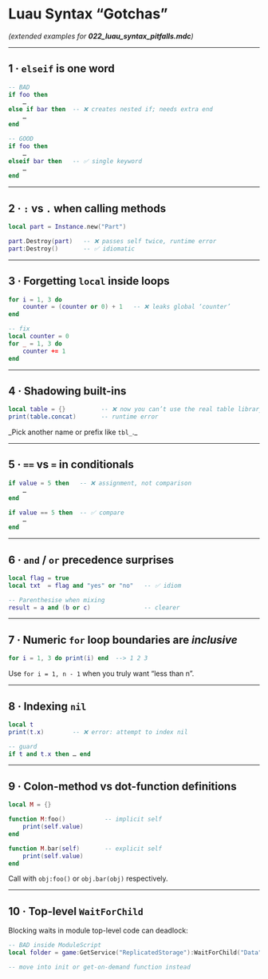 # Luau Syntax “Gotchas”

_(extended examples for **022_luau_syntax_pitfalls.mdc**)_

---

## 1 · `elseif` is one word

```lua
-- BAD
if foo then
    …
else if bar then  -- ❌ creates nested if; needs extra end
    …
end

-- GOOD
if foo then
    …
elseif bar then   -- ✅ single keyword
    …
end
```

---

## 2 · `:` vs `.` when calling methods

```lua
local part = Instance.new("Part")

part.Destroy(part)   -- ❌ passes self twice, runtime error
part:Destroy()       -- ✅ idiomatic
```

---

## 3 · Forgetting `local` inside loops

```lua
for i = 1, 3 do
    counter = (counter or 0) + 1   -- ❌ leaks global ‘counter’
end

-- fix
local counter = 0
for _ = 1, 3 do
    counter += 1
end
```

---

## 4 · Shadowing built-ins

```lua
local table = {}          -- ❌ now you can’t use the real table library
print(table.concat)       -- runtime error
```

_Pick another name or prefix like `tbl_`.\_

---

## 5 · `==` vs `=` in conditionals

```lua
if value = 5 then   -- ❌ assignment, not comparison
    …
end

if value == 5 then  -- ✅ compare
    …
end
```

---

## 6 · `and` / `or` precedence surprises

```lua
local flag = true
local txt  = flag and "yes" or "no"   -- ✅ idiom

-- Parenthesise when mixing
result = a and (b or c)               -- clearer
```

---

## 7 · Numeric `for` loop boundaries are _inclusive_

```lua
for i = 1, 3 do print(i) end  --> 1 2 3
```

Use `for i = 1, n - 1` when you truly want “less than n”.

---

## 8 · Indexing `nil`

```lua
local t
print(t.x)        -- ❌ error: attempt to index nil

-- guard
if t and t.x then … end
```

---

## 9 · Colon-method vs dot-function definitions

```lua
local M = {}

function M:foo()           -- implicit self
    print(self.value)
end

function M.bar(self)       -- explicit self
    print(self.value)
end
```

Call with `obj:foo()` or `obj.bar(obj)` respectively.

---

## 10 · Top-level `WaitForChild`

Blocking waits in module top-level code can deadlock:

```lua
-- BAD inside ModuleScript
local folder = game:GetService("ReplicatedStorage"):WaitForChild("Data")

-- move into init or get-on-demand function instead
```
